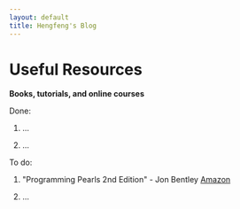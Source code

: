 ```yaml
---
layout: default
title: Hengfeng's Blog
---
```


Useful Resources
==========

**Books, tutorials, and online courses**

Done: 

01. ...

02. ...

To do: 

01. "Programming Pearls 2nd Edition" - Jon Bentley [Amazon](http://www.amazon.com/Programming-Pearls-2nd-Edition-Bentley/dp/0201657880)

02. ...

